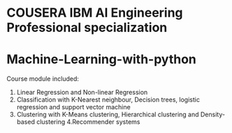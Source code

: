 # COUSERA IBM AI Engineering Professional specialization

# Machine-Learning-with-python
  Course module included:
  1. Linear Regression and Non-linear Regression
  2. Classification with K-Nearest neighbour, Decision trees, logistic regression and support vector machine
  3. Clustering with K-Means clustering, Hierarchical clustering and Density-based clustering
  4.Recommender systems
